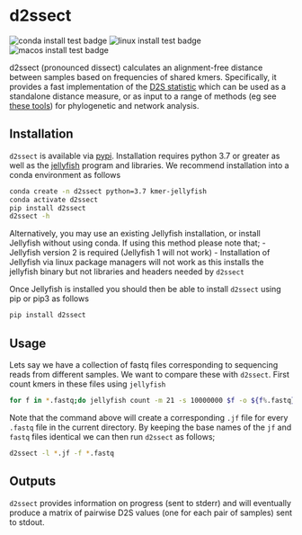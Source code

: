 # d2ssect

![conda install test badge](https://github.com/iracooke/d2ssect/actions/workflows/conda.yml/badge.svg)
![linux install test badge](https://github.com/iracooke/d2ssect/actions/workflows/linux.yml/badge.svg)
![macos install test badge](https://github.com/iracooke/d2ssect/actions/workflows/macos.yml/badge.svg)

d2ssect (pronounced dissect) calculates an alignment-free distance between samples based on frequencies of shared kmers. Specifically, it provides a fast implementation of the [D2S statistic](https://www.liebertpub.com/doi/10.1089/cmb.2009.0198) which can be used as a standalone distance measure, or as input to a range of methods (eg see [these tools](https://github.com/chanlab-genomics/alignment-free-tools)) for phylogenetic and network analysis.


## Installation

`d2ssect` is available via [pypi](https://pypi.org/project/d2ssect/).  Installation requires python 3.7 or greater as well as the [jellyfish](https://github.com/gmarcais/Jellyfish) program and libraries.  We recommend installation into a conda environment as follows
```bash
conda create -n d2ssect python=3.7 kmer-jellyfish
conda activate d2ssect
pip install d2ssect
d2ssect -h
```

Alternatively, you may use an existing Jellyfish installation, or install Jellyfish without using conda. If using this method please note that;
	- Jellyfish version 2 is required (Jellyfish 1 will not work)
	- Installation of Jellyfish via linux package managers will not work as this installs the jellyfish binary but not libraries and headers needed by `d2ssect`

Once Jellyfish is installed you should then be able to install `d2ssect` using pip or pip3 as follows
```bash
pip install d2ssect
```


## Usage

Lets say we have a collection of fastq files corresponding to sequencing reads from different samples. We want to compare these with `d2ssect`.  First count kmers in these files using `jellyfish`

```bash
for f in *.fastq;do jellyfish count -m 21 -s 10000000 $f -o ${f%.fastq}.jf ;done
```

Note that the command above will create a corresponding `.jf` file for every `.fastq` file in the current directory. By keeping the base names of the `jf` and `fastq` files identical we can then run `d2ssect` as follows;

```bash
d2ssect -l *.jf -f *.fastq
```

## Outputs

`d2ssect` provides information on progress (sent to stderr) and will eventually produce a matrix of pairwise D2S values (one for each pair of samples) sent to stdout. 



